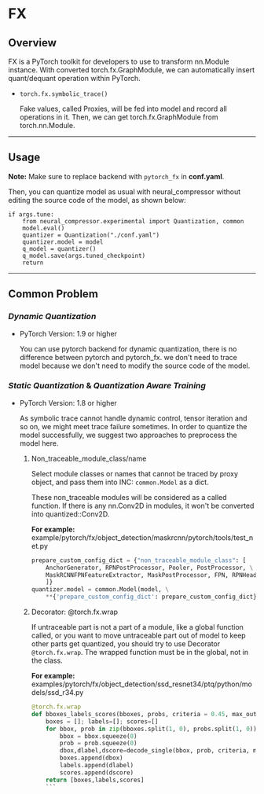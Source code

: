 # FX

## Overview
FX is a PyTorch toolkit for developers to use to transform nn.Module instance. With converted torch.fx.GraphModule, we can automatically insert quant/dequant operation within PyTorch.  

 - `torch.fx.symbolic_trace()`

    Fake values, called Proxies, will be fed into model and record all operations in it. Then, we can get torch.fx.GraphModule from torch.nn.Module.  

-----------------------------------------

## Usage

**Note:** Make sure to replace backend with `pytorch_fx` in **conf.yaml**.  

Then, you can quantize model as usual with neural_compressor without editing the source code of the model, as shown below:   

```
if args.tune:
    from neural_compressor.experimental import Quantization, common
    model.eval()
    quantizer = Quantization("./conf.yaml")
    quantizer.model = model
    q_model = quantizer()
    q_model.save(args.tuned_checkpoint)
    return
```

-----------------------------------------

## Common Problem

### *Dynamic Quantization*  

 - PyTorch Version: 1.9 or higher  

    You can use pytorch backend for dynamic quantization, there is no difference between pytorch and pytorch_fx. we don't need to trace model because we don't need to modify the source code of the model.  

### *Static Quantization* & *Quantization Aware Training*  

 - PyTorch Version: 1.8 or higher  

    As symbolic trace cannot handle dynamic control, tensor iteration and so on, we might meet trace failure sometimes. In order to quantize the model successfully, we suggest two approaches to preprocess the model here.

    1. Non_traceable_module_class/name

        Select module classes or names that cannot be traced by proxy object, and pass them into INC: `common.Model` as a dict. 

        These non_traceable modules will be considered as a  called function. If there is any nn.Conv2D in modules, it won't be converted into quantized::Conv2D.

        **For example:** example/pytorch/fx/object_detection/maskrcnn/pytorch/tools/test_net.py

        ``` python
        prepare_custom_config_dict = {"non_traceable_module_class": [
            AnchorGenerator, RPNPostProcessor, Pooler, PostProcessor, \
            MaskRCNNFPNFeatureExtractor, MaskPostProcessor, FPN, RPNHead
            ]}
        quantizer.model = common.Model(model, \
            **{'prepare_custom_config_dict': prepare_custom_config_dict})
        ```

    2. Decorator: @torch.fx.wrap

        If untraceable part is not a part of a module, like a global function called, or you want to move untraceable part out of model to keep other parts get quantized, you should try to use Decorator `@torch.fx.wrap`. The wrapped function must be in the global, not in the class.

        **For example:** examples/pytorch/fx/object_detection/ssd_resnet34/ptq/python/models/ssd_r34.py

        ``` python
        @torch.fx.wrap
        def bboxes_labels_scores(bboxes, probs, criteria = 0.45, max_output=200):
            boxes = []; labels=[]; scores=[]
            for bbox, prob in zip(bboxes.split(1, 0), probs.split(1, 0)):
                bbox = bbox.squeeze(0)
                prob = prob.squeeze(0)
                dbox,dlabel,dscore=decode_single(bbox, prob, criteria, max_output)
                boxes.append(dbox)
                labels.append(dlabel)
                scores.append(dscore)
            return [boxes,labels,scores]
            ```

